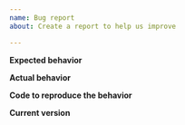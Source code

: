 ```yaml
---
name: Bug report
about: Create a report to help us improve

---
```


**Expected behavior**

<!--
A clear and concise description of what you want to do and what you think should happen. (Code to reproduce the behavior can be added below).
-->

**Actual behavior**

<!--
What happened instead. Add as much detail as you can. Include (copy and paste) stack traces and any output.
-->


**Code to reproduce the behavior**

<!--
Show us how to reproduce the failiure. If you can, use trajectory files from the test data folder in `tests/data` or `https://github.com/maicos-devel/maicos/tree/main/tests/data`

You can also attach (small) files to the section below or add URLs where to download an archive with all necessary files.

Please try to create an input set that is as minimal and small as possible and reproduces the bug as quickly as possible.

``` python
import maicos

....

```
-->

**Current version**

<!--
Please complete the following information to help us understand the issue better.

- Which version are you using? (run `python -c "import maicos as mda; print(maicos.__version__)"`)
- Which version of Python (`python -V`)?
- Which operating system?
---